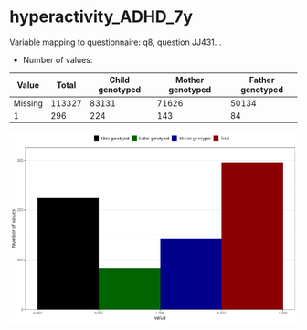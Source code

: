 # hyperactivity_ADHD_7y
Variable mapping to questionnaire: q8, question JJ431.
.
- Number of values:

| Value | Total | Child genotyped | Mother genotyped | Father genotyped |
| ----- | ----- | --------------- | ---------------- | ---------------- |
| Missing | 113327 | 83131 | 71626 | 50134 |
| 1 | 296 | 224 | 143 |84 |



![](hyperactivity_ADHD_7y_n.png)



